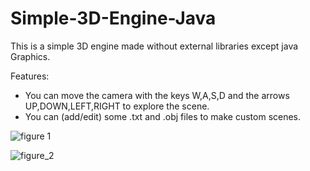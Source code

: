 # Simple-3D-Engine-Java
This is a simple 3D engine made without external libraries except java Graphics. 

Features:
  - You can move the camera with the keys W,A,S,D and the arrows UP,DOWN,LEFT,RIGHT to explore the scene.
  - You can (add/edit) some .txt and .obj files to make custom scenes.

![figure 1](https://user-images.githubusercontent.com/57646462/153727314-9633bf8c-4fbd-463d-aed4-14a20ed754cd.png)


![figure_2](https://user-images.githubusercontent.com/57646462/153727317-085d842a-9601-49d1-9079-ddc2301bc4ca.png)
